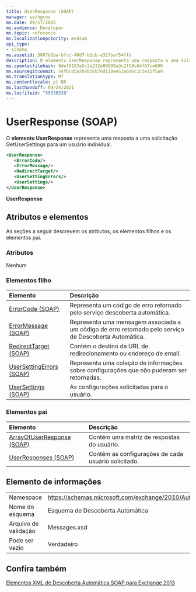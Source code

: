 ```yaml
---
title: UserResponse (SOAP)
manager: sethgros
ms.date: 09/17/2015
ms.audience: Developer
ms.topic: reference
ms.localizationpriority: medium
api_type:
- schema
ms.assetid: 5007b1ba-bfcc-40d7-b1cb-e32fbaf54ffd
description: O elemento UserResponse representa uma resposta a uma solicitação GetUserSettings para um usuário individual.
ms.openlocfilehash: 8def0183a5c2e212e80699a3c2f58c64f67ce690
ms.sourcegitcommit: 54f6cd5a704b36b76d110ee53a6d6c1c3e15f5a9
ms.translationtype: MT
ms.contentlocale: pt-BR
ms.lasthandoff: 09/24/2021
ms.locfileid: "59538538"
---
```

# <a name="userresponse-soap"></a>UserResponse (SOAP)

O **elemento UserResponse** representa uma resposta a uma solicitação GetUserSettings para um usuário individual. 
  
```XML
<UserResponse>
   <ErrorCode/>
   <ErrorMessage/>
   <RedirectTarget/>
   <UserSettingErrors/>
   <UserSettings/>
</UserResponse>
```

 **UserResponse**
## <a name="attributes-and-elements"></a>Atributos e elementos

As seções a seguir descrevem os atributos, os elementos filhos e os elementos pai.
  
### <a name="attributes"></a>Atributos

Nenhum
  
### <a name="child-elements"></a>Elementos filho

|**Elemento**|**Descrição**|
|:-----|:-----|
|[ErrorCode (SOAP)](errorcode-soap.md) <br/> |Representa um código de erro retornado pelo serviço descoberta automática.  <br/> |
|[ErrorMessage (SOAP)](errormessage-soap.md) <br/> |Representa uma mensagem associada a um código de erro retornado pelo serviço de Descoberta Automática.  <br/> |
|[RedirectTarget (SOAP)](redirecttarget-soap.md) <br/> |Contém o destino da URL de redirecionamento ou endereço de email.  <br/> |
|[UserSettingErrors (SOAP)](usersettingerrors-soap.md) <br/> |Representa uma coleção de informações sobre configurações que não puderam ser retornadas.  <br/> |
|[UserSettings (SOAP)](usersettings-soap.md) <br/> |As configurações solicitadas para o usuário.  <br/> |
   
### <a name="parent-elements"></a>Elementos pai

|**Elemento**|**Descrição**|
|:-----|:-----|
|[ArrayOfUserResponse (SOAP)](arrayofuserresponse-soap.md) <br/> |Contém uma matriz de respostas do usuário.  <br/> |
|[UserResponses (SOAP)](userresponses-soap.md) <br/> |Contém as configurações de cada usuário solicitado.  <br/> |
   
## <a name="element-information"></a>Elemento de informações

|||
|:-----|:-----|
|Namespace  <br/> |https://schemas.microsoft.com/exchange/2010/Autodiscover  <br/> |
|Nome do esquema  <br/> |Esquema de Descoberta Automática  <br/> |
|Arquivo de validação  <br/> |Messages.xsd  <br/> |
|Pode ser vazio  <br/> |Verdadeiro  <br/> |
   
## <a name="see-also"></a>Confira também



[Elementos XML de Descoberta Automática SOAP para Exchange 2013](soap-autodiscover-xml-elements-for-exchange-2013.md)

